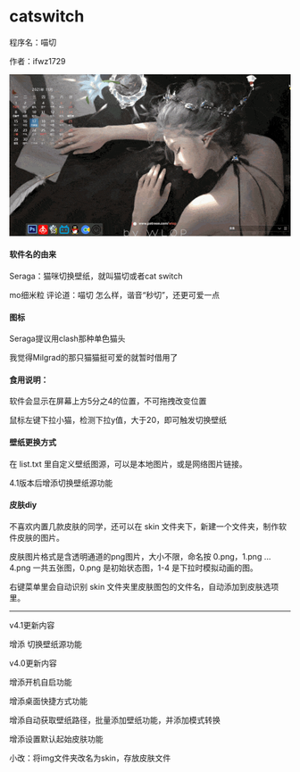# catswitch


程序名：喵切 

作者：ifwz1729

![演示](%E6%BC%94%E7%A4%BA.gif)

#### 软件名的由来

Seraga：猫咪切换壁纸，就叫猫切或者cat switch

mo细米粒 评论道：喵切 怎么样，谐音“秒切”，还更可爱一点



#### 图标

Seraga提议用clash那种单色猫头

我觉得Milgrad的那只猫猫挺可爱的就暂时借用了


#### 食用说明：

软件会显示在屏幕上方5分之4的位置，不可拖拽改变位置

鼠标左键下拉小猫，检测下拉y值，大于20，即可触发切换壁纸


#### 壁纸更换方式

在 list.txt 里自定义壁纸图源，可以是本地图片，或是网络图片链接。

4.1版本后增添切换壁纸源功能

#### 皮肤diy

不喜欢内置几款皮肤的同学，还可以在 skin 文件夹下，新建一个文件夹，制作软件皮肤的图片。

皮肤图片格式是含透明通道的png图片，大小不限，命名按 0.png，1.png … 4.png 一共五张图，0.png 是初始状态图，1-4 是下拉时模拟动画的图。

右键菜单里会自动识别 skin 文件夹里皮肤图包的文件名，自动添加到皮肤选项里。

---

v4.1更新内容

增添 切换壁纸源功能

v4.0更新内容

增添开机自启功能

增添桌面快捷方式功能

增添自动获取壁纸路径，批量添加壁纸功能，并添加模式转换

增添设置默认起始皮肤功能

小改：将img文件夹改名为skin，存放皮肤文件